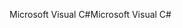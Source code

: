 <span data-ttu-id="370fa-101">Microsoft Visual C#</span><span class="sxs-lookup"><span data-stu-id="370fa-101">Microsoft Visual C#</span></span>